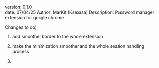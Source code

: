 version: 0.1.0  
date: 07/04/25
Author: MarKit (Ksexasa)
Description: Password manager extension for google chrome 





Changes to do)

1) add smoother border to the whole extension

2) make the minimization smoother and the whole session handling process

3)
